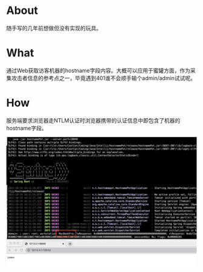# About
随手写的几年前想做但没有实现的玩具。
# What
通过Web获取访客机器的hostname字段内容。大概可以应用于蜜罐方面，作为采集攻击者信息的参考点之一，毕竟遇到401谁不会顺手输个admin/admin试试呢。
# How
服务端要求浏览器走NTLM认证时浏览器携带的认证信息中即包含了机器的hostname字段。

![](https://github.com/TheKingOfDuck/hostnamePot/blob/main/images/hostnamePot.jpg)
